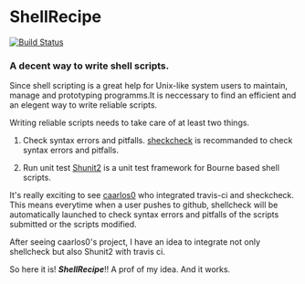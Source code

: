 # ShellRecipe

[![Build Status](https://travis-ci.org/deanboole/shellrecipe.svg?branch=master)](https://travis-ci.org/deanboole/shellrecipe)

### A decent way to write shell scripts.

Since shell scripting is a great help for Unix-like system users to maintain, manage and prototyping programms.It is neccessary to find an efficient and an elegent way to write reliable scripts.

Writing reliable scripts needs to take care of at least two things.

1. Check syntax errors and pitfalls.
	[sheckcheck](https://github.com/koalaman/shellcheck) is recommanded to check syntax errors and pitfalls.

2. Run unit test
	[Shunit2](https://github.com/zandev/shunit2) is a unit test framework for Bourne based shell scripts.


It's really exciting to see [caarlos0](https://github.com/caarlos0/shell-travis-build) who integrated travis-ci and sheckcheck. This means everytime when a user pushes to github, shellcheck will be automatically launched to check syntax errors and pitfalls of the scripts submitted or the scripts modified.

After seeing caarlos0's project, I have an idea to integrate not only shellcheck but also Shunit2 with travis ci.

So here it is! ***ShellRecipe***!! A prof of my idea. And it works.
